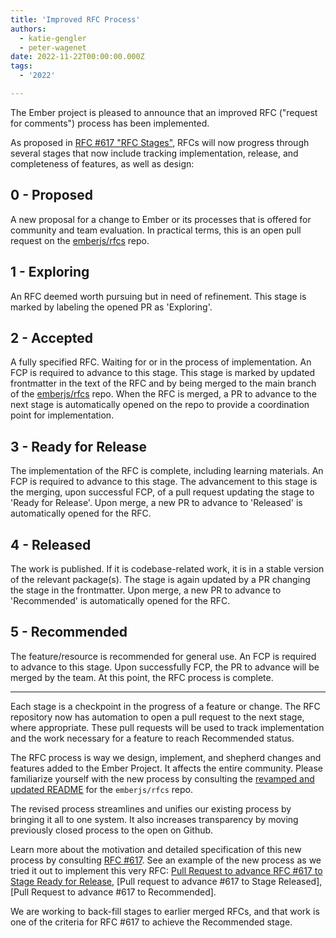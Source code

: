 ```yaml
---
title: 'Improved RFC Process'
authors:
  - katie-gengler
  - peter-wagenet
date: 2022-11-22T00:00:00.000Z
tags:
  - '2022'

---
```


The Ember project is pleased to announce that an improved RFC ("request for comments") process has been implemented.

As proposed in [RFC #617 "RFC Stages"](https://rfcs.emberjs.com/id/0617-rfc-stages/), RFCs will now progress through several stages that now include tracking implementation, release, and completeness of features, as well as design:

## 0 - Proposed

A new proposal for a change to Ember or its processes that is offered for community and team evaluation. In practical terms, this is an open pull request on the [emberjs/rfcs](https://github.com/emberjs/rfcs) repo.

## 1 - Exploring

An RFC deemed worth pursuing but in need of refinement. This stage is marked by labeling the opened PR as 'Exploring'.

## 2 - Accepted

A fully specified RFC. Waiting for or in the process of implementation. An FCP is required to advance to this stage. This stage is marked by updated frontmatter in the text of the RFC and by being merged to the main branch of the [emberjs/rfcs](https://github.com/emberjs/rfcs) repo. When the RFC is merged, a PR to advance to the next stage is automatically opened on the repo to provide a coordination point for implementation.

## 3 - Ready for Release

The implementation of the RFC is complete, including learning materials. An FCP is required to advance to this stage. The advancement to this stage is the merging, upon successful FCP, of a pull request updating the stage to 'Ready for Release'. Upon merge, a new PR to advance to 'Released' is automatically opened for the RFC.

## 4 - Released

The work is published. If it is codebase-related work, it is in a stable version of the relevant package(s). The stage is again updated by a PR changing the stage in the frontmatter. Upon merge, a new PR to advance to 'Recommended' is automatically opened for the RFC.

## 5 - Recommended

The feature/resource is recommended for general use. An FCP is required to advance to this stage. Upon successfully FCP, the PR to advance will be merged by the team. At this point, the RFC process is complete.

---

Each stage is a checkpoint in the progress of a feature or change. The RFC repository now has automation to open a pull request to the next stage, where appropriate. These pull requests will be used to track implementation and the work necessary for a feature to reach Recommended status.

The RFC process is way we design, implement, and shepherd changes and features added to the Ember Project. It affects the entire community. Please familiarize yourself with the new process by consulting the [revamped and updated README](https://github.com/emberjs/rfcs/#ember-rfcs) for the `emberjs/rfcs` repo.

The revised process streamlines and unifies our existing process by bringing it all to one system. It also increases transparency by moving previously closed process to the open on Github.

Learn more about the motivation and detailed specification of this new process by consulting [RFC #617](https://rfcs.emberjs.com/id/0617-rfc-stages/). See an example of the new process as we tried it out to implement this very RFC: [Pull Request to advance RFC #617 to Stage Ready for Release](https://github.com/emberjs/rfcs/pull/836), [Pull request to advance #617 to Stage Released], [Pull Request to advance #617 to Recommended].

We are working to back-fill stages to earlier merged RFCs, and that work is one of the criteria for RFC #617 to achieve the Recommended stage.

